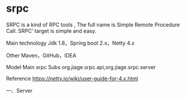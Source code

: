 # srpc

SRPC is a kind of RPC tools , The full name is Simple Remote Procedure Call. SRPC’ target is simple and easy.

Main technology
Jdk 1.8，Spring boot 2.x，Netty 4.x

Other
Maven，GitHub，IDEA

Model
Main srpc
Subs org.jiage.srpc.api,org.jiage.srpc.server


Reference
https://netty.io/wiki/user-guide-for-4.x.html

一、Server

